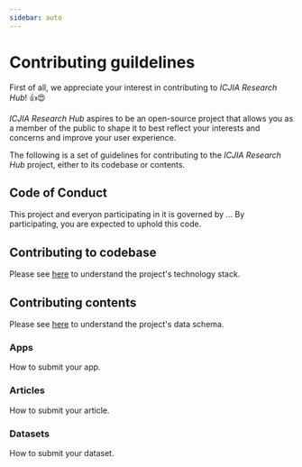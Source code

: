 ```yaml
---
sidebar: auto
---
```


# Contributing guildelines

First of all, we appreciate your interest in contributing to _ICJIA Research Hub_! :+1::heart_eyes:

_ICJIA Research Hub_ aspires to be an open-source project that allows you as a member of the public to shape it to best reflect your interests and concerns and improve your user experience.

The following is a set of guidelines for contributing to the _ICJIA Research Hub_ project, either to its codebase or contents.

## Code of Conduct

This project and everyon participating in it is governed by ... By participating, you are expected to uphold this code.

## Contributing to codebase

Please see [here](/docs/dev-guide/stack.html) to understand the project's technology stack.

## Contributing contents

Please see [here](/docs/dev-guide//schema.html) to understand the project's data schema.

### Apps

How to submit your app.

### Articles

How to submit your article.

### Datasets

How to submit your dataset.
